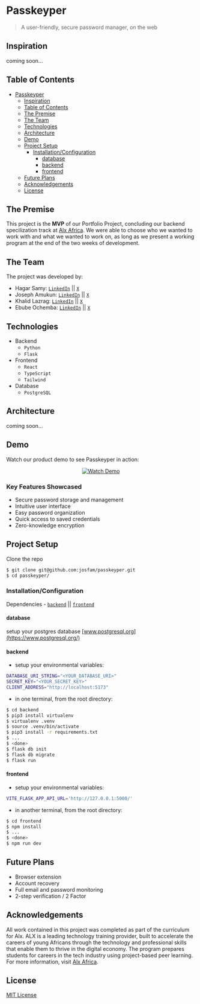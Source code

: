 # Passkeyper
> A user-friendly, secure password manager, on the web

## Inspiration
coming soon...

## Table of Contents

- [Passkeyper](#passkeyper)
  - [Inspiration](#inspiration)
  - [Table of Contents](#table-of-contents)
  - [The Premise](#the-premise)
  - [The Team](#the-team)
  - [Technologies](#technologies)
  - [Architecture](#architecture)
  - [Demo](#demo)
  - [Project Setup](#project-setup)
    - [Installation/Configuration](#installationconfiguration)
      - [database](#database)
      - [backend](#backend)
      - [frontend](#frontend)
  - [Future Plans](#future-plans)
  - [Acknowledgements](#acknowledgements)
  - [License](#license)

## The Premise
This project is the **MVP** of our Portfolio Project, concluding our backend specilization track at [Alx Africa](https://www.alxafrica.com/). We were able to choose who we wanted to work with and what we wanted to work on, as long as we present a working program at the end of the two weeks of development.

## The Team
The project was developed by:
- Hagar Samy: [`LinkedIn`](linkedin.com/in/hagar-samy-420414220) || [`X`](https://x.com/HagarSamy0)
- Joseph Amukun: [`LinkedIn`](linkedin.com/in/amukun) || [`X`](https://x.com/joamkun)
- Khalid Lazrag: [`LinkedIn`](linkedin.com/in/khalid-lazrag-91305423a) || [`X`](https://x.com/khalid__py)
- Ebube Ochemba: [`LinkedIn`](linkedin.com/in/ebubechukwu-ochemba-34bab5268) || [`X`](https://x.com/ebube116)

## Technologies
- Backend
  - `Python`
  - `Flask`
- Frontend
  - `React`
  - `TypeScript`
  - `Tailwind`
- Database
  - `PostgreSQL`

## Architecture
coming soon...

## Demo
Watch our product demo to see Passkeyper in action:

<div align="center">
  <a href="https://drive.google.com/file/d/1FSTyShrJJBN8cBAaTweOcsVNU2IW_J3W/view?usp=drive_link">
    <img src="https://img.shields.io/badge/Watch_Demo-4285F4?style=for-the-badge&logo=google-drive&logoColor=white" alt="Watch Demo" />
  </a>
</div>

### Key Features Showcased
- Secure password storage and management
- Intuitive user interface
- Easy password organization
- Quick access to saved credentials
- Zero-knowledge encryption

## Project Setup
Clone the repo
```sh
$ git clone git@github.com:josfam/passkeyper.git
$ cd passkeyper/
```

### Installation/Configuration
Dependencies - [`backend`](/backend/requirements.txt) || [`frontend`](/frontend/package.json)

#### database
setup your postgres database
[www.postgresql.org](https://www.postgresql.org/)

#### backend
- setup your environmental variables:
```sh
DATABASE_URI_STRING="<YOUR_DATABASE_URI>"
SECRET_KEY="<YOUR_SECRET_KEY>"
CLIENT_ADDRESS="http://localhost:5173"
```
- in one terminal, from the root directory:
```sh
$ cd backend
$ pip3 install virtualenv
$ virtualenv .venv
$ source .venv/bin/activate
$ pip3 install -r requirements.txt
$ ...
$ <done>
$ flask db init
$ flask db migrate
$ flask run
```

#### frontend
- setup your environmental variables:
```sh
VITE_FLASK_APP_API_URL='http://127.0.0.1:5000/'
```
- in another terminal, from the root directory:
```sh
$ cd frontend
$ npm install
$ ...
$ <done>
$ npm run dev
```

## Future Plans
- Browser extension
- Account recovery
- Full email and password monitoring
- 2-step verification / 2 Factor

## Acknowledgements
All work contained in this project was completed as part of the curriculum for Alx. ALX is a leading technology training provider, built to accelerate the careers of young Africans through the technology and professional skills that enable them to thrive in the digital economy. The program prepares students for careers in the tech industry using project-based peer learning. For more information, visit [Alx Africa](https://www.alxafrica.com/).

## License
[MIT License](/LICENSE)